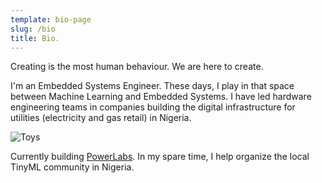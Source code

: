 ```yaml
---
template: bio-page
slug: /bio
title: Bio.
---
```


Creating is the most human behaviour. We are here to create.

I'm an Embedded Systems Engineer. These days, I play in that space between Machine Learning and Embedded Systems. I have led hardware engineering teams in companies building the digital infrastructure for utilities (electricity and gas retail) in Nigeria. 

![Toys](/assets/vanessa-bucceri-gdirwiyama8-unsplash.jpg "Toys")

Currently building [PowerLabs](http://www.powerlabstech.com). In my spare time, I help organize the local TinyML community in Nigeria. 






